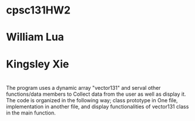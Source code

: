 # cpsc131HW2
# William Lua
# Kingsley Xie
#
The program uses a dynamic array "vector131" and serval other functions/data members to Collect data from the user as well as display it. The code is organized in the following way; class prototype in One file, implementation in another file, and display functionalities of vector131 class in the main function.

